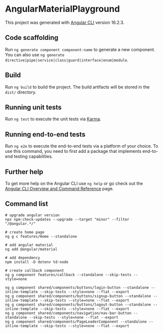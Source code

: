 # AngularMaterialPlayground

This project was generated with [Angular CLI](https://github.com/angular/angular-cli) version 16.2.3.

## Code scaffolding

Run `ng generate component component-name` to generate a new component. You can also use `ng generate directive|pipe|service|class|guard|interface|enum|module`.

## Build

Run `ng build` to build the project. The build artifacts will be stored in the `dist/` directory.

## Running unit tests

Run `ng test` to execute the unit tests via [Karma](https://karma-runner.github.io).

## Running end-to-end tests

Run `ng e2e` to execute the end-to-end tests via a platform of your choice. To use this command, you need to first add a package that implements end-to-end testing capabilities.

## Further help

To get more help on the Angular CLI use `ng help` or go check out the [Angular CLI Overview and Command Reference](https://angular.io/cli) page.

## Command list

```shell
# upgrade angular version
npx npm-check-updates --upgrade --target "minor" --filter "/@angular.*/"

# create home page
ng g c features/Home --standalone

# add angular material
ng add @angular/material

# add dependency
npm install -D dotenv td-node

# create callback component
ng g component features/callback --standalone --skip-tests --style=none

ng g component shared/components/buttons/login-button --standalone --inline-template --skip-tests --style=none --flat --export
ng g component shared/components/buttons/signup-button --standalone --inline-template --skip-tests --style=none --flat --export
ng g component shared/components/buttons/logout-button --standalone --inline-template --skip-tests --style=none --flat --export
ng g component shared/components/navigation/nav-bar-button --standalone --skip-tests --style=none --flat --export
ng g component shared/components/PageLoaderComponent --standalone --inline-template --skip-tests --style=none --flat --export
```
